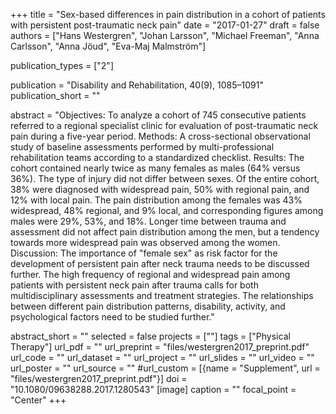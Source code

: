 +++
title = "Sex-based differences in pain distribution in a cohort of patients with persistent post-traumatic neck pain"
date = "2017-01-27"
draft = false
authors = ["Hans Westergren", "Johan Larsson", "Michael Freeman", "Anna Carlsson", "Anna Jöud", "Eva-Maj Malmström"]

publication_types = ["2"]

publication = "Disability and Rehabilitation, 40(9), 1085–1091"
publication_short = ""

abstract = "Objectives: To analyze a cohort of 745 consecutive patients referred to a regional specialist clinic for evaluation of post-traumatic neck pain during a five-year period. Methods: A cross-sectional observational study of baseline assessments performed by multi-professional rehabilitation teams according to a standardized checklist. Results: The cohort contained nearly twice as many females as males (64% versus 36%). The type of injury did not differ between sexes. Of the entire cohort, 38% were diagnosed with widespread pain, 50% with regional pain, and 12% with local pain. The pain distribution among the females was 43% widespread, 48% regional, and 9% local, and corresponding figures among males were 29%, 53%, and 18%. Longer time between trauma and assessment did not affect pain distribution among the men, but a tendency towards more widespread pain was observed among the women. Discussion: The importance of "female sex" as risk factor for the development of persistent pain after neck trauma needs to be discussed further. The high frequency of regional and widespread pain among patients with persistent neck pain after trauma calls for both multidisciplinary assessments and treatment strategies. The relationships between different pain distribution patterns, disability, activity, and psychological factors need to be studied further."

abstract_short = ""
selected = false
projects = [""]
tags = ["Physical Therapy"]
url_pdf = ""
url_preprint = "files/westergren2017_preprint.pdf"
url_code = ""
url_dataset = ""
url_project = ""
url_slides = ""
url_video = ""
url_poster = ""
url_source = ""
#url_custom = [{name = "Supplement", url = "files/westergren2017_preprint.pdf"}]
doi = "10.1080/09638288.2017.1280543"
[image]
  caption = ""
  focal_point = "Center"
+++
